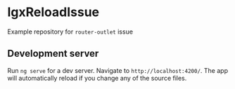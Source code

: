 # IgxReloadIssue

Example repository for `router-outlet` issue

## Development server

Run `ng serve` for a dev server. Navigate to `http://localhost:4200/`. The app will automatically reload if you change any of the source files.
